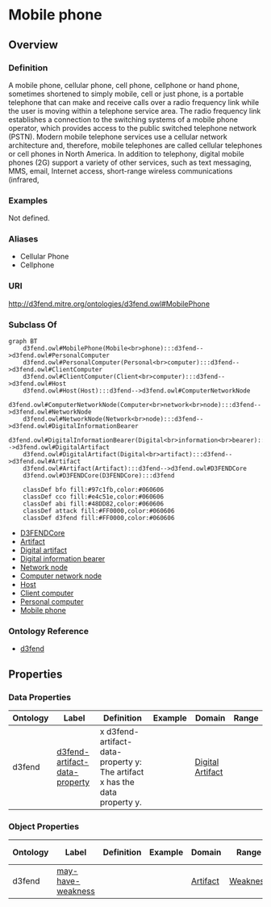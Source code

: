 # Mobile phone

## Overview

### Definition
A mobile phone, cellular phone, cell phone, cellphone or hand phone, sometimes shortened to simply mobile, cell or just phone, is a portable telephone that can make and receive calls over a radio frequency link while the user is moving within a telephone service area. The radio frequency link establishes a connection to the switching systems of a mobile phone operator, which provides access to the public switched telephone network (PSTN). Modern mobile telephone services use a cellular network architecture and, therefore, mobile telephones are called cellular telephones or cell phones in North America. In addition to telephony, digital mobile phones (2G) support a variety of other services, such as text messaging, MMS, email, Internet access, short-range wireless communications (infrared,

### Examples
Not defined.

### Aliases
- Cellular Phone
- Cellphone

### URI
http://d3fend.mitre.org/ontologies/d3fend.owl#MobilePhone

### Subclass Of
```mermaid
graph BT
    d3fend.owl#MobilePhone(Mobile<br>phone):::d3fend-->d3fend.owl#PersonalComputer
    d3fend.owl#PersonalComputer(Personal<br>computer):::d3fend-->d3fend.owl#ClientComputer
    d3fend.owl#ClientComputer(Client<br>computer):::d3fend-->d3fend.owl#Host
    d3fend.owl#Host(Host):::d3fend-->d3fend.owl#ComputerNetworkNode
    d3fend.owl#ComputerNetworkNode(Computer<br>network<br>node):::d3fend-->d3fend.owl#NetworkNode
    d3fend.owl#NetworkNode(Network<br>node):::d3fend-->d3fend.owl#DigitalInformationBearer
    d3fend.owl#DigitalInformationBearer(Digital<br>information<br>bearer):::d3fend-->d3fend.owl#DigitalArtifact
    d3fend.owl#DigitalArtifact(Digital<br>artifact):::d3fend-->d3fend.owl#Artifact
    d3fend.owl#Artifact(Artifact):::d3fend-->d3fend.owl#D3FENDCore
    d3fend.owl#D3FENDCore(D3FENDCore):::d3fend
    
    classDef bfo fill:#97c1fb,color:#060606
    classDef cco fill:#e4c51e,color:#060606
    classDef abi fill:#48DD82,color:#060606
    classDef attack fill:#FF0000,color:#060606
    classDef d3fend fill:#FF0000,color:#060606
```

- [D3FENDCore](/docs/ontology/reference/model/D3FENDCore/D3FENDCore.md)
- [Artifact](/docs/ontology/reference/model/D3FENDCore/Artifact/Artifact.md)
- [Digital artifact](/docs/ontology/reference/model/D3FENDCore/Artifact/Digital%20artifact/Digital%20artifact.md)
- [Digital information bearer](/docs/ontology/reference/model/D3FENDCore/Artifact/Digital%20artifact/Digital%20information%20bearer/Digital%20information%20bearer.md)
- [Network node](/docs/ontology/reference/model/D3FENDCore/Artifact/Digital%20artifact/Digital%20information%20bearer/Network%20node/Network%20node.md)
- [Computer network node](/docs/ontology/reference/model/D3FENDCore/Artifact/Digital%20artifact/Digital%20information%20bearer/Network%20node/Computer%20network%20node/Computer%20network%20node.md)
- [Host](/docs/ontology/reference/model/D3FENDCore/Artifact/Digital%20artifact/Digital%20information%20bearer/Network%20node/Computer%20network%20node/Host/Host.md)
- [Client computer](/docs/ontology/reference/model/D3FENDCore/Artifact/Digital%20artifact/Digital%20information%20bearer/Network%20node/Computer%20network%20node/Host/Client%20computer/Client%20computer.md)
- [Personal computer](/docs/ontology/reference/model/D3FENDCore/Artifact/Digital%20artifact/Digital%20information%20bearer/Network%20node/Computer%20network%20node/Host/Client%20computer/Personal%20computer/Personal%20computer.md)
- [Mobile phone](/docs/ontology/reference/model/D3FENDCore/Artifact/Digital%20artifact/Digital%20information%20bearer/Network%20node/Computer%20network%20node/Host/Client%20computer/Personal%20computer/Mobile%20phone/Mobile%20phone.md)


### Ontology Reference
- [d3fend](http://d3fend.mitre.org/ontologies/d3fend.owl#)

## Properties
### Data Properties
| Ontology | Label | Definition | Example | Domain | Range |
|----------|-------|------------|---------|--------|-------|
| d3fend | [d3fend-artifact-data-property](http://d3fend.mitre.org/ontologies/d3fend.owl#d3fend-artifact-data-property) | x d3fend-artifact-data-property y: The artifact x has the data property y. |  | [Digital Artifact](/docs/ontology/reference/model/D3FENDCore/Artifact/Digital%20artifact/Digital%20artifact.md) | []() |

### Object Properties
| Ontology | Label | Definition | Example | Domain | Range | Inverse Of |
|----------|-------|------------|---------|--------|-------|------------|
| d3fend | [may-have-weakness](http://d3fend.mitre.org/ontologies/d3fend.owl#may-have-weakness) |  |  | [Artifact](/docs/ontology/reference/model/D3FENDCore/Artifact/Artifact.md) | [Weakness](/docs/ontology/reference/model/D3FENDCore/Weakness/Weakness.md) | []() |

